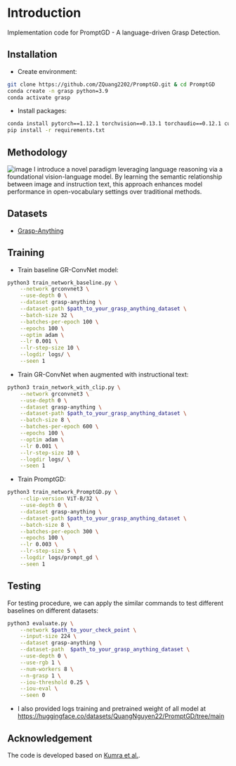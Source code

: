 # Introduction
Implementation code for PromptGD - A language-driven Grasp Detection.

## Installation
- Create environment:
```bash
git clone https://github.com/ZQuang2202/PromptGD.git & cd PromptGD
conda create -n grasp python=3.9
conda activate grasp
```
- Install packages:
```bash
conda install pytorch==1.12.1 torchvision==0.13.1 torchaudio==0.12.1 cudatoolkit=11.3 -c pytorch
pip install -r requirements.txt
```
## Methodology
![image](https://github.com/ZQuang2202/PromptGD/assets/152836329/bd60f20e-5249-4c4c-89c7-b2cc93fca81a)
I introduce a novel paradigm leveraging language reasoning via a foundational vision-language model. By learning the semantic relationship between image and instruction text, this approach enhances model performance in open-vocabulary settings over traditional methods.
## Datasets
- [Grasp-Anything](https://grasp-anything-2023.github.io/)

## Training
- Train baseline GR-ConvNet model:
```bash
python3 train_network_baseline.py \
    --network grconvnet3 \
    --use-depth 0 \
    --dataset grasp-anything \
    --dataset-path $path_to_your_grasp_anything_dataset \
    --batch-size 32 \
    --batches-per-epoch 100 \
    --epochs 100 \
    --optim adam \
    --lr 0.001 \
    --lr-step-size 10 \
    --logdir logs/ \
    --seen 1
```
- Train GR-ConvNet when augmented with instructional text:
```bash
python3 train_network_with_clip.py \
    --network grconvnet3 \
    --use-depth 0 \
    --dataset grasp-anything \
    --dataset-path $path_to_your_grasp_anything_dataset \
    --batch-size 8 \
    --batches-per-epoch 600 \
    --epochs 100 \
    --optim adam \
    --lr 0.001 \
    --lr-step-size 10 \
    --logdir logs/ \
    --seen 1
```
- Train PromptGD:
```bash
python3 train_network_PromptGD.py \
    --clip-version ViT-B/32 \
    --use-depth 0 \
    --dataset grasp-anything \
    --dataset-path $path_to_your_grasp_anything_dataset \
    --batch-size 8 \
    --batches-per-epoch 300 \
    --epochs 100 \
    --lr 0.003 \
    --lr-step-size 5 \
    --logdir logs/prompt_gd \
    --seen 1
```
## Testing
For testing procedure, we can apply the similar commands to test different baselines on different datasets:
```bash
python3 evaluate.py \
    --network $path_to_your_check_point \
    --input-size 224 \
    --dataset grasp-anything \
    --dataset-path  $path_to_your_grasp_anything_dataset \
    --use-depth 0 \
    --use-rgb 1 \
    --num-workers 8 \
    --n-grasp 1 \
    --iou-threshold 0.25 \
    --iou-eval \
    --seen 0
```
- I also provided logs training and pretrained weight of all model at https://huggingface.co/datasets/QuangNguyen22/PromptGD/tree/main
## Acknowledgement
The code is developed based on [Kumra et al.](https://github.com/skumra/robotic-grasping).
